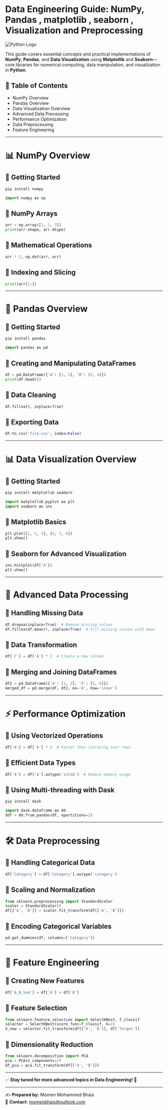 # Data Engineering Guide: NumPy, Pandas , matplotlib , seaborn , Visualization and Preprocessing

![Python Logo](https://www.python.org/static/community_logos/python-logo.png)

This guide covers essential concepts and practical implementations of **NumPy**, **Pandas**, and **Data Visualization** using **Matplotlib** and **Seaborn**—core libraries for numerical computing, data manipulation, and visualization in **Python**.

## 📌 Table of Contents
- NumPy Overview
- Pandas Overview
- Data Visualization Overview
- Advanced Data Processing
- Performance Optimization
- Data Preprocessing
- Feature Engineering

---

# 📊 NumPy Overview

## 🚀 Getting Started
```bash
pip install numpy
```
```python
import numpy as np
```

## 🔹 NumPy Arrays
```python
arr = np.array([1, 2, 3])
print(arr.shape, arr.dtype)
```

## 🔹 Mathematical Operations
```python
arr * 2, np.dot(arr, arr)
```

## 🔹 Indexing and Slicing
```python
print(arr[1:])
```

---

# 🐼 Pandas Overview

## 🚀 Getting Started
```bash
pip install pandas
```
```python
import pandas as pd
```

## 🔹 Creating and Manipulating DataFrames
```python
df = pd.DataFrame({'A': [1, 2], 'B': [3, 4]})
print(df.head())
```

## 🔹 Data Cleaning
```python
df.fillna(0, inplace=True)
```

## 🔹 Exporting Data
```python
df.to_csv('file.csv', index=False)
```

---

# 📊 Data Visualization Overview

## 🚀 Getting Started
```bash
pip install matplotlib seaborn
```
```python
import matplotlib.pyplot as plt
import seaborn as sns
```

## 🔹 Matplotlib Basics
```python
plt.plot([1, 2, 3], [4, 5, 6])
plt.show()
```

## 🔹 Seaborn for Advanced Visualization
```python
sns.histplot(df['A'])
plt.show()
```

---

# 🚀 Advanced Data Processing

## 🔹 Handling Missing Data
```python
df.dropna(inplace=True)  # Remove missing values
df.fillna(df.mean(), inplace=True)  # Fill missing values with mean
```

## 🔹 Data Transformation
```python
df['C'] = df['A'] * 2  # Create a new column
```

## 🔹 Merging and Joining DataFrames
```python
df2 = pd.DataFrame({'A': [1, 2], 'D': [5, 6]})
merged_df = pd.merge(df, df2, on='A', how='inner')
```

---

# ⚡ Performance Optimization

## 🔹 Using Vectorized Operations
```python
df['A'] = df['A'] * 2  # Faster than iterating over rows
```

## 🔹 Efficient Data Types
```python
df['A'] = df['A'].astype('int16')  # Reduce memory usage
```

## 🔹 Using Multi-threading with Dask
```bash
pip install dask
```
```python
import dask.dataframe as dd
ddf = dd.from_pandas(df, npartitions=2)
```

---

# 🛠️ Data Preprocessing

## 🔹 Handling Categorical Data
```python
df['Category'] = df['Category'].astype('category')
```

## 🔹 Scaling and Normalization
```python
from sklearn.preprocessing import StandardScaler
scaler = StandardScaler()
df[['A', 'B']] = scaler.fit_transform(df[['A', 'B']])
```

## 🔹 Encoding Categorical Variables
```python
pd.get_dummies(df, columns=['Category'])
```

---

# 🎯 Feature Engineering

## 🔹 Creating New Features
```python
df['A_B_Sum'] = df['A'] + df['B']
```

## 🔹 Feature Selection
```python
from sklearn.feature_selection import SelectKBest, f_classif
selector = SelectKBest(score_func=f_classif, k=2)
X_new = selector.fit_transform(df[['A', 'B']], df['Target'])
```

## 🔹 Dimensionality Reduction
```python
from sklearn.decomposition import PCA
pca = PCA(n_components=2)
df_pca = pca.fit_transform(df[['A', 'B']])
```

---

✅ **Stay tuned for more advanced topics in Data Engineering! 🚀**

---

✍️ **Prepared by:** Momen Mohammed Bhais  
📩 **Contact:** [momenbhais@outlook.com](mailto:momenbhais@outlook.com)
